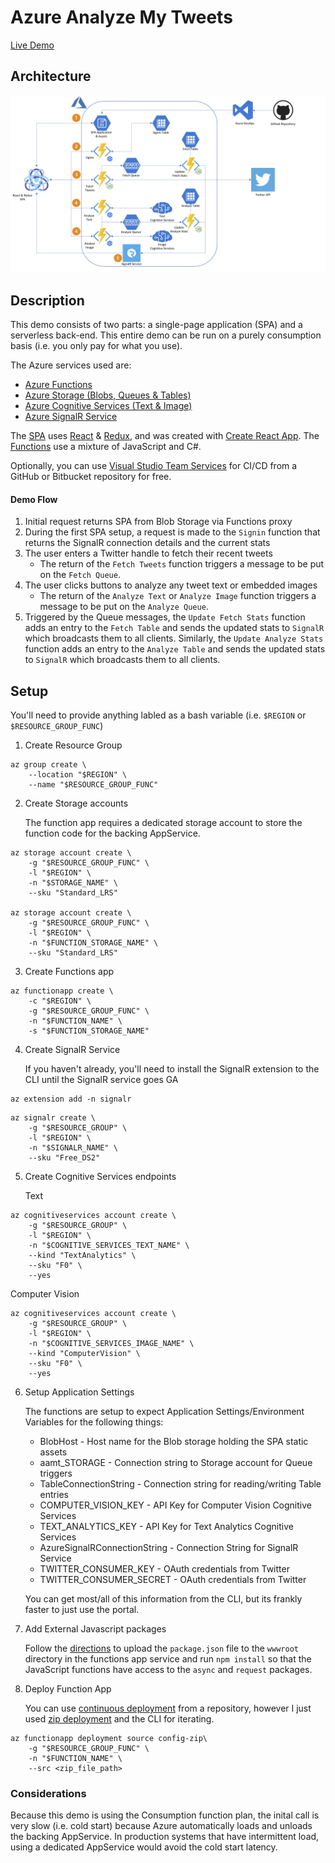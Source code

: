 # Azure Analyze My Tweets

[Live Demo](https://aamt.app)

## Architecture
![alt text](https://github.com/davemurphysf/aamt-spa/raw/master/aamt-diagram.png "aamt diagram")

## Description
This demo consists of two parts: a single-page application (SPA) and a serverless back-end.  This entire demo can be run on a purely consumption basis (i.e. you only pay for what you use).

The Azure services used are:
* [Azure Functions](https://azure.microsoft.com/en-us/services/functions/)
* [Azure Storage (Blobs, Queues & Tables)](https://azure.microsoft.com/en-us/services/storage/)
* [Azure Cognitive Services (Text & Image)](https://azure.microsoft.com/en-us/services/cognitive-services/)
* [Azure SignalR Service](https://azure.microsoft.com/en-us/services/signalr-service/)

The [SPA](https://github.com/davemurphysf/aamt-spa) uses [React](https://reactjs.org) & [Redux](https://redux.js.org/), and was created with [Create React App](https://github.com/facebook/create-react-app).  The [Functions](https://github.com/davemurphysf/aamt-functions) use a mixture of JavaScript and C#.

Optionally, you can use [Visual Studio Team Services](https://www.visualstudio.com/team-services/) for CI/CD from a GitHub or Bitbucket repository for free.
#### Demo Flow
1. Initial request returns SPA from Blob Storage via Functions proxy
2. During the first SPA setup, a request is made to the ```Signin``` function that returns the SignalR connection details and the current stats
3. The user enters a Twitter handle to fetch their recent tweets
   * The return of the ```Fetch Tweets``` function triggers a message to be put on the ```Fetch Queue```.
4. The user clicks buttons to analyze any tweet text or embedded images
   * The return of the ```Analyze Text``` or ```Analyze Image``` function triggers a message to be put on the ```Analyze Queue```.
5. Triggered by the Queue messages, the ```Update Fetch Stats``` function adds an entry to the ```Fetch Table``` and sends the updated stats to ```SignalR``` which broadcasts them to all clients.  Similarly, the ```Update Analyze Stats``` function adds an entry to the ```Analyze Table``` and sends the updated stats to ```SignalR``` which broadcasts them to all clients.

## Setup

You'll need to provide anything labled as a bash variable (i.e. ```$REGION``` or ```$RESOURCE_GROUP_FUNC```)

1. Create Resource Group
```
az group create \
    --location "$REGION" \
    --name "$RESOURCE_GROUP_FUNC"
```

2. Create Storage accounts

   The function app requires a dedicated storage account to store the function code for the backing AppService.
```
az storage account create \
    -g "$RESOURCE_GROUP_FUNC" \
    -l "$REGION" \
    -n "$STORAGE_NAME" \
    --sku "Standard_LRS"

az storage account create \
    -g "$RESOURCE_GROUP_FUNC" \
    -l "$REGION" \
    -n "$FUNCTION_STORAGE_NAME" \
    --sku "Standard_LRS"
```

3. Create Functions app
```
az functionapp create \
    -c "$REGION" \
    -g "$RESOURCE_GROUP_FUNC" \
    -n "$FUNCTION_NAME" \
    -s "$FUNCTION_STORAGE_NAME"
```

4. Create SignalR Service

   If you haven't already, you'll need to install the SignalR extension to the CLI until the SignalR service goes GA
```
az extension add -n signalr
```
```
az signalr create \
    -g "$RESOURCE_GROUP" \
    -l "$REGION" \
    -n "$SIGNALR_NAME" \
    --sku "Free_DS2"
```

5. Create Cognitive Services endpoints

   Text
```
az cognitiveservices account create \
    -g "$RESOURCE_GROUP" \
    -l "$REGION" \
    -n "$COGNITIVE_SERVICES_TEXT_NAME" \
    --kind "TextAnalytics" \
    --sku "F0" \
    --yes
```

   Computer Vision
```
az cognitiveservices account create \
    -g "$RESOURCE_GROUP" \
    -l "$REGION" \
    -n "$COGNITIVE_SERVICES_IMAGE_NAME" \
    --kind "ComputerVision" \
    --sku "F0" \
    --yes
```

6. Setup Application Settings

   The functions are setup to expect Application Settings/Environment Variables for the following things:

   * BlobHost - Host name for the Blob storage holding the SPA static assets
   * aamt_STORAGE - Connection string to Storage account for Queue triggers   
   * TableConnectionString - Connection string for reading/writing Table entries
   * COMPUTER_VISION_KEY - API Key for Computer Vision Cognitive Services
   * TEXT_ANALYTICS_KEY - API Key for Text Analytics Cognitive Services
   * AzureSignalRConnectionString - Connection String for SignalR Service
   * TWITTER_CONSUMER_KEY - OAuth credentials from Twitter
   * TWITTER_CONSUMER_SECRET - OAuth credentials from Twitter

    You can get most/all of this information from the CLI, but its frankly faster to just use the portal.

7. Add External Javascript packages

   Follow the [directions](https://docs.microsoft.com/en-us/azure/azure-functions/functions-reference-node#node-version-and-package-management) to upload the ```package.json``` file to the ```wwwroot``` directory in the functions app service and run ```npm install``` so that the JavaScript functions have access to the ```async``` and ```request``` packages.

8. Deploy Function App

    You can use [continuous deployment](https://docs.microsoft.com/en-us/azure/azure-functions/functions-continuous-deployment) from a repository, however I just used [zip deployment](https://docs.microsoft.com/en-us/azure/azure-functions/deployment-zip-push) and the CLI for iterating.
```
az functionapp deployment source config-zip\
    -g "$RESOURCE_GROUP_FUNC" \
    -n "$FUNCTION_NAME" \
    --src <zip_file_path>
```

### Considerations
Because this demo is using the Consumption function plan, the inital call is very slow (i.e. cold start) because Azure automatically loads and unloads the backing AppService.  In production systems that have intermittent load, using a dedicated AppService would avoid the cold start latency.
